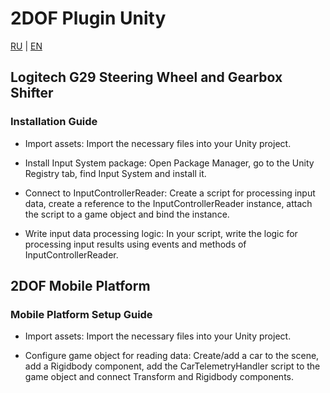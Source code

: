 # 2DOF Plugin Unity

[RU](README.md) | [EN](README_ENG.md)

## Logitech G29 Steering Wheel and Gearbox Shifter

### Installation Guide

* Import assets: Import the necessary files into your Unity project.

* Install Input System package: Open Package Manager, go to the Unity Registry tab, find Input System and install it.

* Connect to InputControllerReader: Create a script for processing input data, create a reference to the InputControllerReader instance, attach the script to a game object and bind the instance.

* Write input data processing logic: In your script, write the logic for processing input results using events and methods of InputControllerReader.

## 2DOF Mobile Platform

### Mobile Platform Setup Guide

* Import assets: Import the necessary files into your Unity project.

* Configure game object for reading data: Create/add a car to the scene, add a Rigidbody component, add the CarTelemetryHandler script to the game object and connect Transform and Rigidbody components.
